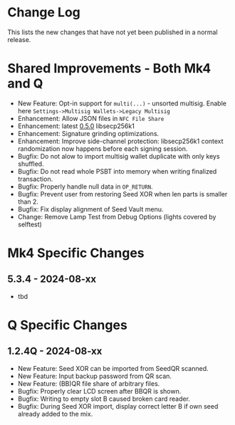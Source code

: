 # Change Log

This lists the new changes that have not yet been published in a normal release.

# Shared Improvements - Both Mk4 and Q

- New Feature: Opt-in support for `multi(...)` - unsorted multisig. Enable here `Settings->Multisig Wallets->Legacy Multisig`
- Enhancement: Allow JSON files in `NFC File Share`
- Enhancement: latest [0.5.0](https://github.com/bitcoin-core/secp256k1/releases/tag/v0.5.0) libsecp256k1
- Enhancement: Signature grinding optimizations.
- Enhancement: Improve side-channel protection: libsecp256k1 context randomization now happens
  before each signing session.
- Bugfix: Do not alow to import multisig wallet duplicate with only keys shuffled.
- Bugfix: Do not read whole PSBT into memory when writing finalized transaction.
- Bugfix: Properly handle null data in `OP_RETURN`.
- Bugfix: Prevent user from restoring Seed XOR when len parts is smaller than 2.
- Bugfix: Fix display alignment of Seed Vault menu.
- Change: Remove Lamp Test from Debug Options (lights covered by selftest)

# Mk4 Specific Changes

## 5.3.4 - 2024-08-xx

- tbd


# Q Specific Changes

## 1.2.4Q - 2024-08-xx

- New Feature: Seed XOR can be imported from SeedQR scanned.
- New Feature: Input backup password from QR scan.
- New Feature: (BB)QR file share of arbitrary files.
- Bugfix: Properly clear LCD screen after BBQR is shown.
- Bugfix: Writing to empty slot B caused broken card reader.
- Bugfix: During Seed XOR import, display correct letter B if own seed already added to the mix.


